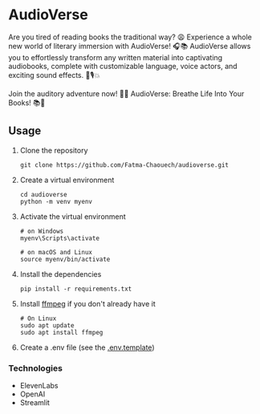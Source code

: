 # AudioVerse
Are you tired of reading books the traditional way? 😩 Experience a whole new world of literary immersion with AudioVerse! 🎧📚 AudioVerse allows you to effortlessly transform any written material into captivating audiobooks, complete with customizable language, voice actors, and exciting sound effects. 🌟🎙️💥

Join the auditory adventure now! 🚀🎶 AudioVerse: Breathe Life Into Your Books! 📚💨

## Usage
1. Clone the repository
    ```
    git clone https://github.com/Fatma-Chaouech/audioverse.git
    ```
2. Create a virtual environment
   ```
   cd audioverse
   python -m venv myenv
   ```
3. Activate the virtual environment
    ```
    # on Windows  
    myenv\Scripts\activate

    # on macOS and Linux
    source myenv/bin/activate
    ```
5. Install the dependencies
    ```
    pip install -r requirements.txt
    ```
6. Install [ffmpeg](https://www.videoproc.com/resource/how-to-install-ffmpeg.htm) if you don't already have it
   ```
   # On Linux
   sudo apt update
   sudo apt install ffmpeg
   ```
7. Create a .env file (see the [.env.template](./.env.template))
   
### Technologies
* ElevenLabs
* OpenAI
* Streamlit
